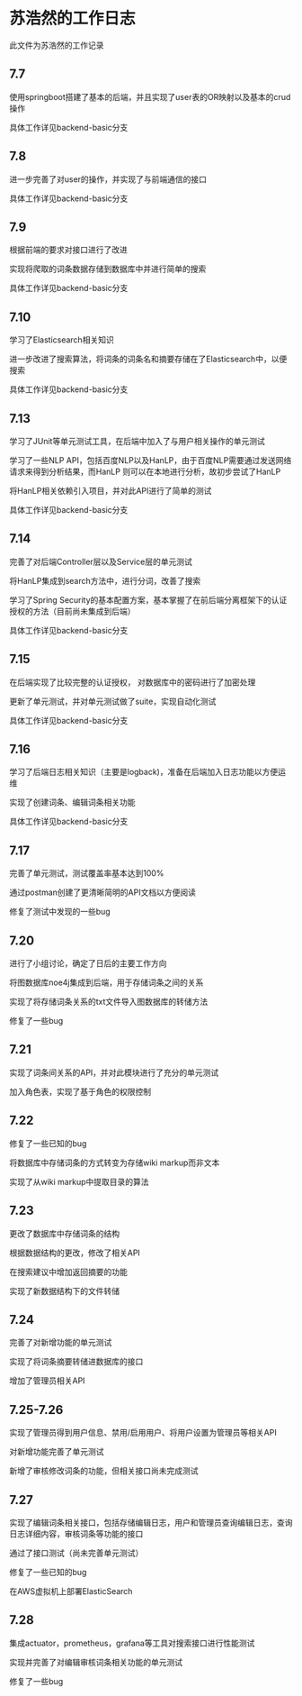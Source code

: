 # 苏浩然的工作日志

此文件为苏浩然的工作记录

## 7.7

使用springboot搭建了基本的后端，并且实现了user表的OR映射以及基本的crud操作

具体工作详见backend-basic分支

## 7.8

进一步完善了对user的操作，并实现了与前端通信的接口

具体工作详见backend-basic分支

## 7.9

根据前端的要求对接口进行了改进

实现将爬取的词条数据存储到数据库中并进行简单的搜索

具体工作详见backend-basic分支

## 7.10

学习了Elasticsearch相关知识

进一步改进了搜索算法，将词条的词条名和摘要存储在了Elasticsearch中，以便搜索

具体工作详见backend-basic分支

## 7.13

学习了JUnit等单元测试工具，在后端中加入了与用户相关操作的单元测试

学习了一些NLP API，包括百度NLP以及HanLP，由于百度NLP需要通过发送网络请求来得到分析结果，而HanLP
则可以在本地进行分析，故初步尝试了HanLP

将HanLP相关依赖引入项目，并对此API进行了简单的测试

具体工作详见backend-basic分支

## 7.14

完善了对后端Controller层以及Service层的单元测试

将HanLP集成到search方法中，进行分词，改善了搜索

学习了Spring Security的基本配置方案，基本掌握了在前后端分离框架下的认证授权的方法（目前尚未集成到后端）

具体工作详见backend-basic分支

## 7.15

在后端实现了比较完整的认证授权， 对数据库中的密码进行了加密处理

更新了单元测试，并对单元测试做了suite，实现自动化测试

具体工作详见backend-basic分支

## 7.16

学习了后端日志相关知识（主要是logback)，准备在后端加入日志功能以方便运维

实现了创建词条、编辑词条相关功能

具体工作详见backend-basic分支

## 7.17

完善了单元测试，测试覆盖率基本达到100%

通过postman创建了更清晰简明的API文档以方便阅读

修复了测试中发现的一些bug

## 7.20

进行了小组讨论，确定了日后的主要工作方向

将图数据库noe4j集成到后端，用于存储词条之间的关系

实现了将存储词条关系的txt文件导入图数据库的转储方法

修复了一些bug

## 7.21

实现了词条间关系的API，并对此模块进行了充分的单元测试

加入角色表，实现了基于角色的权限控制

## 7.22

修复了一些已知的bug

将数据库中存储词条的方式转变为存储wiki markup而非文本

实现了从wiki markup中提取目录的算法

## 7.23

更改了数据库中存储词条的结构

根据数据结构的更改，修改了相关API

在搜索建议中增加返回摘要的功能

实现了新数据结构下的文件转储

## 7.24

完善了对新增功能的单元测试

实现了将词条摘要转储进数据库的接口

增加了管理员相关API

## 7.25-7.26

实现了管理员得到用户信息、禁用/启用用户、将用户设置为管理员等相关API

对新增功能完善了单元测试

新增了审核修改词条的功能，但相关接口尚未完成测试

## 7.27

实现了编辑词条相关接口，包括存储编辑日志，用户和管理员查询编辑日志，查询日志详细内容，审核词条等功能的接口

通过了接口测试（尚未完善单元测试）

修复了一些已知的bug

在AWS虚拟机上部署ElasticSearch

## 7.28

集成actuator，prometheus，grafana等工具对搜索接口进行性能测试

实现并完善了对编辑审核词条相关功能的单元测试

修复了一些bug
